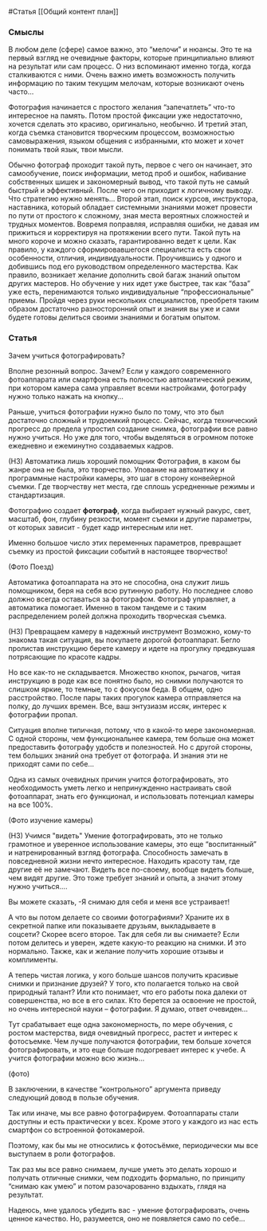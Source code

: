 #Статья
[[Общий контент план]]
### Смыслы
В любом деле (сфере) самое важно, это “мелочи” и нюансы. Это те на первый взгляд не очевидные факторы, которые принципиально влияют на результат или сам процесс. О низ вспоминают именно тогда, когда сталкиваются с ними. Очень важно иметь возможность получить информацию по таким текущим мелочам, которые возникают очень часто…

Фотография начинается с простого желания “запечатлеть” что-то интересное на память. Потом простой фиксации уже недостаточно, хочется сделать это красиво, оригинально, необычно. И третий этап, когда съемка становится творческим процессом, возможностью самовыражения, языком общения с избранными, кто может и хочет понимать твой язык, твои мысли.

Обычно фотограф проходит такой путь, первое с чего он начинает, это самообучение, поиск информации, метод проб и ошибок, набивание собственных шишек и закономерный вывод, что такой путь не самый быстрый и эффективный. После чего он приходит к логичному выводу. Что стратегию нужно менять… Второй этап, поиск курсов, инструктора, наставника, который обладает системными знаниями может провести по пути от простого к сложному, зная места вероятных сложностей и трудных моментов. Вовремя поправляя, исправляя ошибки, не давая им прижиться и корректируя на протяжении всего пути. Такой путь на много короче и можно сказать, гарантированно ведет к цели. Как правило, у каждого сформировавшегося специалиста есть свои особенности, отличия, индивидуальности. Проучившись у одного и добившись под его руководством определенного мастерства. Как правило, возникает желание дополнить свой багаж знаний опытом других мастеров. Но обучение у них идет уже быстрее, так как “база” уже есть, перенимаются только индивидуальные “профессиональные” приемы. Пройдя через руки нескольких специалистов, преобретя таким образом достаточно разносторонний опыт и знания вы уже и сами будете готовы делиться своими знаниями и богатым опытом.

### Статья
Зачем учиться фотографировать?

Вполне резонный вопрос. Зачем? Если у каждого современного фотоаппарата или смартфона есть полностью автоматический режим, при котором камера сама управляет всеми настройками, фотографу нужно только нажать на кнопку…

Раньше, учиться фотографии нужно было по тому, что это был достаточно сложный и трудоемкий процесс. Сейчас, когда технический прогресс до предела упростил создание снимка, фотографии все равно нужно учиться. Но уже для того, чтобы выделяться в огромном потоке ежедневно и ежеминутно создаваемых кадров.

(Н3) Автоматика лишь хороший помощник
Фотография, в каком бы жанре она не была, это творчество. Упование на автоматику и программные настройки камеры, это шаг в сторону конвейерной съемки. Где творчеству нет места, где сплошь усредненные режимы и стандартизация.

Фотографию создает **фотограф**, когда выбирает нужный ракурс, свет, масштаб, фон, глубину резкости, момент съемки и другие параметры, от которых зависит - будет кадр интересным или нет.

Именно большое число этих переменных параметров, превращает съемку из простой фиксации событий в настоящее творчество!

(Фото Поезд)

Автоматика фотоаппарата на это не способна, она служит лишь помощником, беря на себя всю рутинную работу. Но последнее слово должно всегда оставаться за фотографом. 
Фотограф управляет, а автоматика помогает. Именно в таком тандеме и с таким распределением ролей должна проходить творческая съемка.

(Н3) Превращаем камеру в надежный инструмент
Возможно, кому-то знакома такая ситуация, вы покупаете дорогой фотоаппарат. Бегло пролистав инструкцию берете камеру и идете на прогулку предвкушая потрясающие по красоте кадры.

Но все как-то не складывается. Множество кнопок, рычагов, читая инструкцию в роде как все понятно было, но снимки получаются то слишком яркие, то темные, то с фокусом беда. В общем, одно расстройство. После пары таких прогулок камера отправляется на полку, до лучших времен. Все, ваш энтузиазм иссяк, интерес к фотографии пропал.

Ситуация вполне типичная, потому, что в какой-то мере закономерная. С одной стороны, чем функциональнее камера, тем больше она может предоставить фотографу удобств и полезностей. Но с другой стороны, тем больших знаний она требует от фотографа. И знания эти не приходят сами по себе…

Одна из самых очевидных причин учится фотографировать, это необходимость уметь легко и непринужденно настраивать свой фотоаппарат, знать его функционал, и использовать потенциал камеры на все 100%.

(Фото изучение камеры)

(Н3) Учимся "видеть"
Умение фотографировать, это не только грамотное и уверенное использование камеры, это еще “воспитанный” и натренированный взгляд фотографа.
Способность замечать в повседневной жизни нечто интересное. Находить красоту там, где другие её не замечают. Видеть все по-своему, вообще видеть больше, чем видят другие.
Это тоже требует знаний и опыта, а значит этому нужно учиться….


Вы можете сказать, -Я снимаю для себя и меня все устраивает!

А что вы потом делаете со своими фотографиями? Храните их в секретной папке или показываете друзьям, выкладываете в соцсети? Скорее всего второе. Так для себя ли вы снимаете? Если потом делитесь и уверен, ждете какую-то реакцию на снимки. И это нормально. Также, как и желание получить хорошие отзывы и комплименты.

А теперь чистая логика, у кого больше шансов получить красивые снимки и признание друзей? У того, кто полагается только на свой природный талант?
Или кто понимает, что его работы пока далеки от совершенства, но все в его силах. Кто берется за освоение не простой, но очень интересной науки – фотографии. Я думаю, ответ очевиден…

Тут срабатывает еще одна закономерность, по мере обучения, с ростом мастерства, видя очевидный прогресс, растет и интерес к фотосъемке. Чем лучше получаются фотографии, тем больше хочется фотографировать, и это еще больше подогревает интерес к учебе. А учится фотографии можно всю жизнь…

(фото)

В заключении, в качестве “контрольного” аргумента приведу следующий довод в пользе обучения.

Так или иначе, мы все равно фотографируем. Фотоаппараты стали доступны и есть практически у всех. Кроме этого у каждого из нас есть смартфон со встроенной фотокамерой.

Поэтому, как бы мы не относились к фотосъёмке, периодически мы все выступаем в роли фотографов.

Так раз мы все равно снимаем, лучше уметь это делать хорошо и получать отличные снимки, чем подходить формально, по принципу “снимаю как умею” и потом разочарованно вздыхать, глядя на результат.

Надеюсь, мне удалось убедить вас - умение фотографировать, очень ценное качество. Но, разумеется, оно не появляется само по себе...